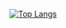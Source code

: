 [![Top Langs](https://github-readme-stats.vercel.app/api/top-langs/?username=r4rmas&layout=compact&theme=onedark)](https://github.com/anuraghazra/github-readme-stats)
